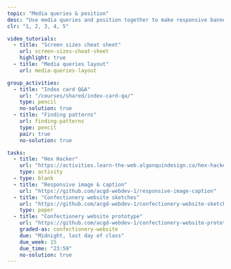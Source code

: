 ```yaml
---
topic: "Media queries & position"
desc: "Use media queries and position together to make responsive banners & layouts."
clr: "1, 2, 3, 4, 5"

video_tutorials:
  - title: "Screen sizes cheat sheet"
    url: screen-sizes-cheat-sheet
    highlight: true
  - title: "Media queries layout"
    url: media-queries-layout

group_activities:
  - title: "Index card Q&A"
    url: "/courses/shared/index-card-qa/"
    type: pencil
    no-solution: true
  - title: "Finding patterns"
    url: finding-patterns
    type: pencil
    pair: true
    no-solution: true

tasks:
  - title: "Hex Hacker"
    url: "https://activities.learn-the-web.algonquindesign.ca/hex-hacker/"
    type: activity
  - type: blank
  - title: "Responsive image & caption"
    url: "https://github.com/acgd-webdev-1/responsive-image-caption"
  - title: "Confectionery website sketches"
    url: "https://github.com/acgd-webdev-1/confectionery-website-sketches"
    type: paper
  - title: "Confectionery website prototype"
    url: "https://github.com/acgd-webdev-1/confectionery-website-prototype"
    graded-as: confectionery-website
    due: "Midnight, last day of class"
    due_week: 15
    due_time: "23:59"
    no-solution: true
---
```

